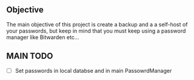 ## Objective

The main objective of this project is create a backup and a a self-host of your passwords, but keep in mind that you must keep using a password manager like Bitwarden etc...

## MAIN TODO

- [ ] Set passwords in local databse and in main PassowrdManager
